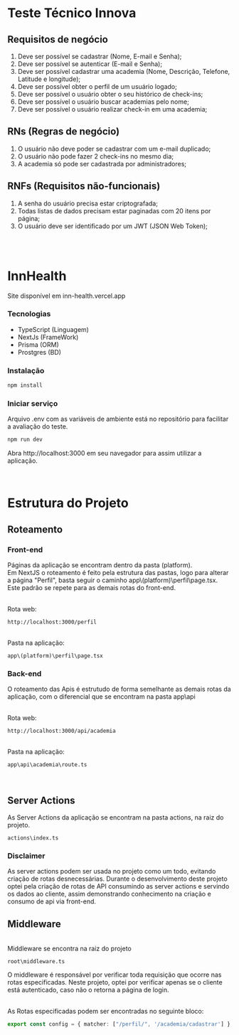 # Teste Técnico Innova

## Requisitos de negócio

1. Deve ser possível se cadastrar (Nome, E-mail e Senha);
2. Deve ser possível se autenticar (E-mail e Senha);
3. Deve ser possível cadastrar uma academia (Nome, Descrição, Telefone, Latitude e longitude);
4. Deve ser possível obter o perfil de um usuário logado;
5. Deve ser possível o usuário obter o seu histórico de check-ins;
6. Deve ser possível o usuário buscar academias pelo nome;
7. Deve ser possível o usuário realizar check-in em uma academia;

## RNs (Regras de negócio)

1. O usuário não deve poder se cadastrar com um e-mail duplicado;
2. O usuário não pode fazer 2 check-ins no mesmo dia;
3. A academia só pode ser cadastrada por administradores;

## RNFs (Requisitos não-funcionais)
1.  A senha do usuário precisa estar criptografada;
2.  Todas listas de dados precisam estar paginadas com 20 itens por página;
3.  O usuário deve ser identificado por um JWT (JSON Web Token);

<br>
<br>

# InnHealth

Site disponível em <a>inn-health.vercel.app</a>




### Tecnologias

- TypeScript (Linguagem)
- NextJs (FrameWork)
- Prisma (ORM)
- Prostgres (BD)


### Instalação

```bash
npm install
```

### Iniciar serviço

Arquivo .env com as variáveis de ambiente está no repositório para facilitar a avaliação do teste.

```bash
npm run dev
```

Abra http://localhost:3000 em seu navegador para assim utilizar a aplicação.


<br>

# Estrutura do Projeto

## Roteamento

### Front-end

Páginas da aplicação se encontram dentro da pasta (platform).<br>
Em NextJS o roteamento é feito pela estrutura das pastas, logo para alterar a página "Perfil", basta seguir o caminho app\\(platform)\perfil\page.tsx. Este padrão se repete para as demais rotas do front-end.

<br>
Rota web:

```
http://localhost:3000/perfil
```
<br>
Pasta na aplicação:

```
app\(platform)\perfil\page.tsx
```

### Back-end
O roteamento das Apis é estrutudo de forma semelhante as demais rotas da aplicação, com o diferencial que se encontram na pasta app\api

<br>
Rota web:

```
http://localhost:3000/api/academia
```

<br>
Pasta na aplicação:

```
app\api\academia\route.ts
```

<br>

## Server Actions

As Server Actions da aplicação se encontram na pasta actions, na raiz do projeto. 

```
actions\index.ts
```

### Disclaimer

As server actions podem ser usada no projeto como um todo, evitando criação de rotas desnecessárias. Durante o desenvolvimento deste projeto optei pela criação de rotas de API consumindo as server actions e servindo os dados ao cliente, assim demonstrando conhecimento na criação e consumo de api via front-end.

## Middleware

<br>
Middleware se encontra na raiz do projeto

```
root\middleware.ts
```

O middleware é responsável por verificar toda requisição que ocorre nas rotas especificadas.
Neste projeto, optei por verificar apenas se o cliente está autenticado, caso não o retorna a página de login. 

<br>
As Rotas especificadas podem ser encontradas no seguinte bloco:

```ts
export const config = { matcher: ["/perfil/", '/academia/cadastrar'] };
```

